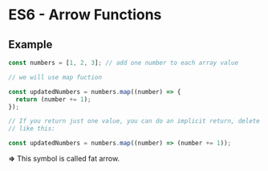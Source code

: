 # ES6 - Arrow Functions

## Example

```js
const numbers = [1, 2, 3]; // add one number to each array value

// we will use map fuction

const updatedNumbers = numbers.map((number) => {
  return (number += 1);
});

// If you return just one value, you can do an implicit return, delete the scope and the parentheses,
// like this:

const updatedNumbers = numbers.map((number) => (number += 1));
```

**=>** This symbol is called fat arrow.
